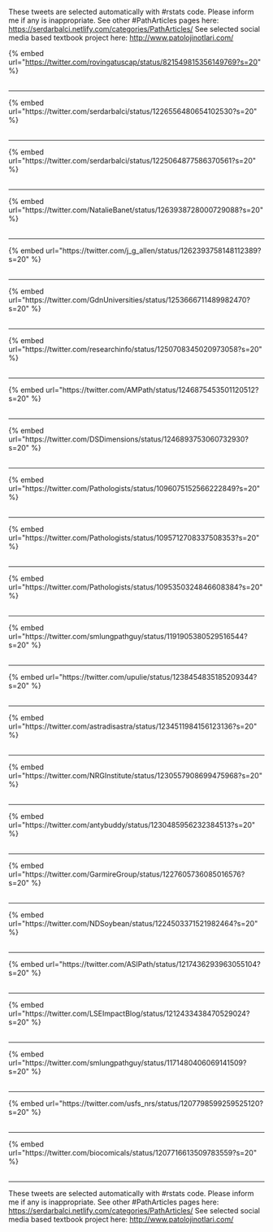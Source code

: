 

These tweets are selected automatically with #rstats code. Please inform me if any is inappropriate.
See other #PathArticles pages here: https://serdarbalci.netlify.com/categories/PathArticles/ 
See selected social media based textbook project here: http://www.patolojinotlari.com/

{% embed url="https://twitter.com/rovingatuscap/status/821549815356149769?s=20" %}<br>
<br>
<hr>
{% embed url="https://twitter.com/serdarbalci/status/1226556480654102530?s=20" %}<br>
<br>
<hr>
{% embed url="https://twitter.com/serdarbalci/status/1225064877586370561?s=20" %}<br>
<br>
<hr>
{% embed url="https://twitter.com/NatalieBanet/status/1263938728000729088?s=20" %}<br>
<br>
<hr>
{% embed url="https://twitter.com/j_g_allen/status/1262393758148112389?s=20" %}<br>
<br>
<hr>
{% embed url="https://twitter.com/GdnUniversities/status/1253666711489982470?s=20" %}<br>
<br>
<hr>
{% embed url="https://twitter.com/researchinfo/status/1250708345020973058?s=20" %}<br>
<br>
<hr>
{% embed url="https://twitter.com/AMPath/status/1246875453501120512?s=20" %}<br>
<br>
<hr>
{% embed url="https://twitter.com/DSDimensions/status/1246893753060732930?s=20" %}<br>
<br>
<hr>
{% embed url="https://twitter.com/Pathologists/status/1096075152566222849?s=20" %}<br>
<br>
<hr>
{% embed url="https://twitter.com/Pathologists/status/1095712708337508353?s=20" %}<br>
<br>
<hr>
{% embed url="https://twitter.com/Pathologists/status/1095350324846608384?s=20" %}<br>
<br>
<hr>
{% embed url="https://twitter.com/smlungpathguy/status/1191905380529516544?s=20" %}<br>
<br>
<hr>
{% embed url="https://twitter.com/upulie/status/1238454835185209344?s=20" %}<br>
<br>
<hr>
{% embed url="https://twitter.com/astradisastra/status/1234511984156123136?s=20" %}<br>
<br>
<hr>
{% embed url="https://twitter.com/NRGInstitute/status/1230557908699475968?s=20" %}<br>
<br>
<hr>
{% embed url="https://twitter.com/antybuddy/status/1230485956232384513?s=20" %}<br>
<br>
<hr>
{% embed url="https://twitter.com/GarmireGroup/status/1227605736085016576?s=20" %}<br>
<br>
<hr>
{% embed url="https://twitter.com/NDSoybean/status/1224503371521982464?s=20" %}<br>
<br>
<hr>
{% embed url="https://twitter.com/ASIPath/status/1217436293963055104?s=20" %}<br>
<br>
<hr>
{% embed url="https://twitter.com/LSEImpactBlog/status/1212433438470529024?s=20" %}<br>
<br>
<hr>
{% embed url="https://twitter.com/smlungpathguy/status/1171480406069141509?s=20" %}<br>
<br>
<hr>
{% embed url="https://twitter.com/usfs_nrs/status/1207798599259525120?s=20" %}<br>
<br>
<hr>
{% embed url="https://twitter.com/biocomicals/status/1207716613509783559?s=20" %}<br>
<br>
<hr>


These tweets are selected automatically with #rstats code. Please inform me if any is inappropriate.
See other #PathArticles pages here: https://serdarbalci.netlify.com/categories/PathArticles/ 
See selected social media based textbook project here: http://www.patolojinotlari.com/

